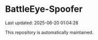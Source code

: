 # BattleEye-Spoofer

Last updated: 2025-06-20 01:04:28

This repository is automatically maintained.
